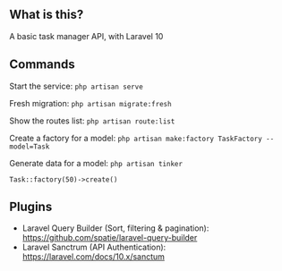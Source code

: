 ## What is this?

A basic task manager API, with Laravel 10

## Commands

Start the service:
`php artisan serve`

Fresh migration:
`php artisan migrate:fresh`

Show the routes list:
`php artisan route:list`

Create a factory for a model:
`php artisan make:factory TaskFactory --model=Task`

Generate data for a model:
`php artisan tinker`

`Task::factory(50)->create()`

## Plugins

- Laravel Query Builder (Sort, filtering & pagination): https://github.com/spatie/laravel-query-builder
- Laravel Sanctrum (API Authentication): https://laravel.com/docs/10.x/sanctum



